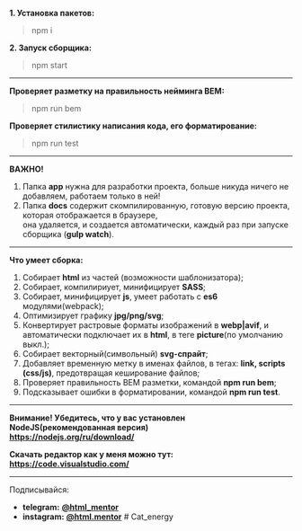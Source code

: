 **1. Установка пакетов:**
> npm i

**2. Запуск сборщика:**
> npm start
---


**Проверяет разметку на правильность нейминга BEM:** 
> npm run bem

**Проверяет стилистику написания кода, его форматирование:** 
> npm run test


---
**ВАЖНО!**  
1. Папка **app** нужна для разработки проекта, больше никуда ничего не добавляем, работаем только в ней!  
2. Папка **docs** содержит скомпилированную, готовую версию проекта, которая отображается в браузере,  
она удаляется, и создается автоматически, каждый раз при запуске сборщика (**gulp watch**).


---
**Что умеет сборка:**
1. Собирает **html** из частей (возможности шаблонизатора);
2. Собирает, компилириует, минифицирует **SASS**;
3. Собирает, минифицирует **js**, умеет работать с **es6** модулями(webpack);
4. Оптимизирует графику **jpg/png/svg**;
5. Конвертирует растровые форматы изображений в **webp|avif**, и автоматически подключает их в **html**, в теге **picture**(по умолчанию выкл.);
6. Собирает векторный(символьный) **svg-спрайт**;
7. Добавляет временную метку в именах файлов, в тегах: **link, scripts (css/js)**, предотвращая кеширование файлов;
8. Проверяет правильность BEM разметки, командой **npm run bem**;
9. Подсказывает ошибки в форматировании, командой **npm run test**.


---
**Внимание! Убедитесь, что у вас установлен NodeJS(рекомендованная версия)**  
**https://nodejs.org/ru/download/**

**Скачать редактор как у меня можно тут:**  
**https://code.visualstudio.com/**





---
Подписывайся:
- **telegram:** **[@html_mentor](https://t.me/html_mentor)**
- **instagram:** **[@html.mentor](https://www.instagram.com/html.mentor)**
#   C a t _ e n e r g y  
 